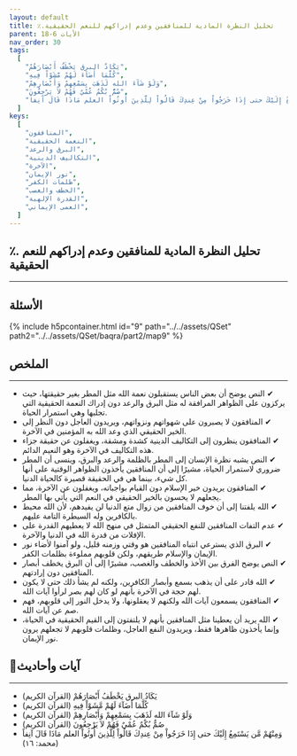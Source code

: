 ```yaml
---
layout: default
title: ٪.تحليل النظرة المادية للمنافقين وعدم إدراكهم للنعم الحقيقية
parent: الأيات 6-18
nav_order: 30
tags:
  [
    "يَكَادُ البرق يَخْطَفُ أَبْصَارَهُمْ",
    "كُلَّمَا أَضَآءَ لَهُمْ مَّشَوْاْ فِيهِ",
    "وَلَوْ شَآءَ الله لَذَهَبَ بِسَمْعِهِمْ وَأَبْصَارِهِمْ",
    "صُمٌّ بُكْمٌ عُمْيٌ فَهُمْ لاَ يَرْجِعُونَ",
    "وَمِنْهُمْ مَّن يَسْتَمِعُ إِلَيْكَ حتى إِذَا خَرَجُواْ مِنْ عِندِكَ قَالُواْ لِلَّذِينَ أُوتُواْ العلم مَاذَا قَالَ آنِفاً",
  ]
keys:
  [
    "المنافقون",
    "النعمة الحقيقية",
    "البرق والرعد",
    "التكاليف الدينية",
    "الآخرة",
    "نور الإيمان",
    "ظلمات الكفر",
    "الخطف والغصب",
    "القدرة الإلهية",
    "العمى الإيماني",
  ]
---
```


## ٪. تحليل النظرة المادية للمنافقين وعدم إدراكهم للنعم الحقيقية

---

## الأسئلة

{% include h5pcontainer.html id="9" path="../../assets/QSet" path2="../../assets/QSet/baqra/part2/map9" %}

## الملخص

---

- ‏✔ النص يوضح أن بعض الناس يستقبلون نعمة الله مثل المطر بغير حقيقتها، حيث يركزون على الظواهر المرافقة له مثل البرق والرعد دون إدراك النعمة الحقيقية التي تجلبها وهي استمرار الحياة.
- ‏✔ المنافقون لا يصبرون على شهواتهم ونزواتهم، ويريدون العاجل دون النظر إلى الخير الحقيقي الذي وعد الله به المؤمنين في الآخرة.
- ‏✔ المنافقون ينظرون إلى التكاليف الدينية كشدة ومشقة، ويغفلون عن حقيقة جزاء هذه التكاليف في الآخرة وهو النعيم الدائم.
- ‏✔ النص يشبه نظرة الإنسان إلى المطر بالظلمة والرعد والبرق، وينسى أن المطر ضروري لاستمرار الحياة، مشيرًا إلى أن المنافقين يأخذون الظواهر الوقتية على أنها كل شيء، بينما هي في الحقيقة قصيرة كالحياة الدنيا.
- ‏✔ المنافقون يريدون خير الإسلام دون القيام بواجباته، ويغفلون عن الآخرة، مما يجعلهم لا يحسون بالخير الحقيقي في النعم التي يأتي بها المطر.
- ‏✔ الله يلفتنا إلى أن خوف المنافقين من زوال متع الدنيا لن يفيدهم، لأن الله محيط بالكافرين وله السيطرة التامة عليهم.
- ‏✔ عدم التفات المنافقين للنفع الحقيقي المتمثل في منهج الله لا يعطيهم القدرة على الإفلات من قدرة الله في الدنيا والآخرة.
- ‏✔ البرق الذي يسترعي انتباه المنافقين هو وقتي وزمنه قليل، ولو آمنوا لأضاء نور الإيمان والإسلام طريقهم، ولكن قلوبهم مملوءة بظلمات الكفر.
- ‏✔ النص يوضح الفرق بين الأخذ والخطف والغصب، مشيرًا إلى أن البرق يخطف أبصار المنافقين دون إرادتهم.
- ‏✔ الله قادر على أن يذهب بسمع وأبصار الكافرين، ولكنه لم يشأ ذلك حتى لا يكون لهم حجة في الآخرة بأنهم لو كان لهم بصر لرأوا آيات الله.
- ‏✔ المنافقون يسمعون آيات الله ولكنهم لا يعقلونها، ولا يدخل النور إلى قلوبهم، فهم صم عن آيات الله.
- ‏✔ الله يريد أن يعطينا مثل المنافقين بأنهم لا يلتفتون إلى القيم الحقيقية في الحياة، وإنما يأخذون ظاهرها فقط، ويريدون النفع العاجل، وظلمات قلوبهم لا تجعلهم يرون نور الإيمان.

## 📜آيات وأحاديث

---

- ‏يَكَادُ البرق يَخْطَفُ أَبْصَارَهُمْ (القرآن الكريم)
- ‏كُلَّمَا أَضَآءَ لَهُمْ مَّشَوْاْ فِيهِ (القرآن الكريم)
- ‏وَلَوْ شَآءَ الله لَذَهَبَ بِسَمْعِهِمْ وَأَبْصَارِهِمْ (القرآن الكريم)
- ‏صُمٌّ بُكْمٌ عُمْيٌ فَهُمْ لاَ يَرْجِعُونَ (القرآن الكريم)
- ‏وَمِنْهُمْ مَّن يَسْتَمِعُ إِلَيْكَ حتى إِذَا خَرَجُواْ مِنْ عِندِكَ قَالُواْ لِلَّذِينَ أُوتُواْ العلم مَاذَا قَالَ آنِفاً (محمد: ١٦)
